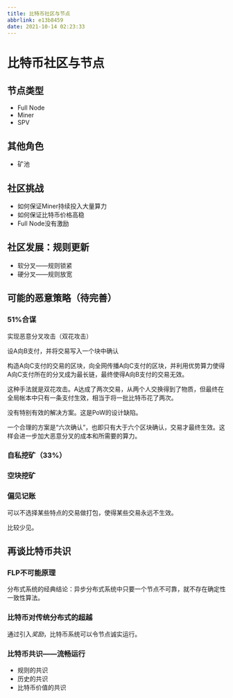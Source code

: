 ```yaml
---
title: 比特币社区与节点
abbrlink: e13b8459
date: 2021-10-14 02:23:33
---
```

# 比特币社区与节点

## 节点类型
- Full Node
- Miner
- SPV

## 其他角色
- 矿池

## 社区挑战
- 如何保证Miner持续投入大量算力
- 如何保证比特币价格高稳
- Full Node没有激励

## 社区发展：规则更新
- 软分叉——规则锁紧
- 硬分叉——规则放宽

## 可能的恶意策略（待完善）
### 51%合谋
实现恶意分叉攻击（双花攻击）
  
设A向B支付，并将交易写入一个块中确认

构造A向C支付的交易的区块，向全网传播A向C支付的区块，并利用优势算力使得A向C支付所在的分叉成为最长链，最终使得A向B支付的交易无效。

这种手法就是双花攻击。A达成了两次交易，从两个人交换得到了物质，但最终在全局帐本中只有一条支付生效，相当于将一批比特币花了两次。

没有特别有效的解决方案。这是PoW的设计缺陷。

一个合理的方案是“六次确认”，也即只有大于六个区块确认，交易才最终生效。这样会进一步加大恶意分叉的成本和所需要的算力。

### 自私挖矿（33%）

### 空块挖矿

### 偏见记账

可以不选择某些特点的交易做打包，使得某些交易永远不生效。

比较少见。

## 再谈比特币共识
### FLP不可能原理
分布式系统的经典结论：异步分布式系统中只要一个节点不可靠，就不存在确定性一致性算法。

### 比特币对传统分布式的超越

通过引入*奖励*，比特币系统可以令节点诚实运行。

### 比特币共识——流畅运行
- 规则的共识
- 历史的共识
- 比特币价值的共识